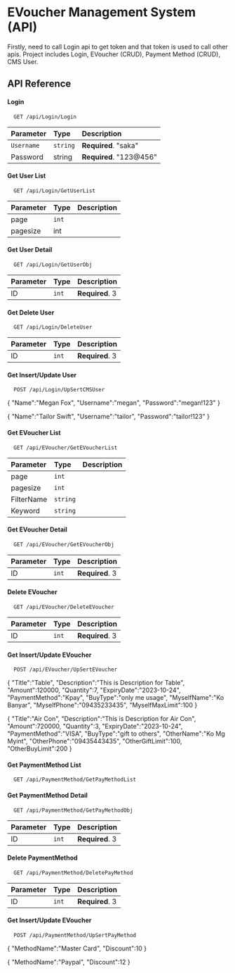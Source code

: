 
# EVoucher Management System (API)

Firstly, need to call Login api to get token and that token is used to call other apis. Project includes Login, EVoucher (CRUD), Payment Method (CRUD), CMS User.


## API Reference

#### Login

```http
  GET /api/Login/Login
```

| Parameter | Type     | Description                |
| :-------- | :------- | :------------------------- |
| `Username` | `string` | **Required**. "saka" |
Password|string|**Required**. "123@456"

#### Get User List

```http
  GET /api/Login/GetUserList
```

| Parameter | Type     | Description                       |
| :-------- | :------- | :-------------------------------- |
| page      | `int` | |
pagesize|int||

#### Get User Detail

```http
  GET /api/Login/GetUserObj
```

| Parameter | Type     | Description                       |
| :-------- | :------- | :-------------------------------- |
| ID      | `int` | **Required**. 3|

#### Get Delete User

```http
  GET /api/Login/DeleteUser
```

| Parameter | Type     | Description                       |
| :-------- | :------- | :-------------------------------- |
| ID      | `int` | **Required**. 3|

#### Get Insert/Update User

```http
  POST /api/Login/UpSertCMSUser
```

{
    "Name":"Megan Fox",
    "Username":"megan",
    "Password":"megan!123"
}

{
    "Name":"Tailor Swift",
    "Username":"tailor",
    "Password":"tailor!123"
}


#### Get EVoucher List

```http
  GET /api/EVoucher/GetEVoucherList
```

| Parameter | Type     | Description                       |
| :-------- | :------- | :-------------------------------- |
| page      | `int` | |
|pagesize|`int`||
|FilterName|`string`||
|Keyword|`string`||

#### Get EVoucher Detail

```http
  GET /api/EVoucher/GetEVoucherObj
```

| Parameter | Type     | Description                       |
| :-------- | :------- | :-------------------------------- |
| ID      | `int` | **Required**. 3|

#### Delete EVoucher

```http
  GET /api/EVoucher/DeleteEVoucher
```

| Parameter | Type     | Description                       |
| :-------- | :------- | :-------------------------------- |
| ID      | `int` | **Required**. 3|

#### Get Insert/Update EVoucher

```http
  POST /api/EVoucher/UpSertEVoucher
```

{
    "Title":"Table",
    "Description":"This is Description for Table",
    "Amount":120000,
    "Quantity":7,
    "ExpiryDate":"2023-10-24",
    "PaymentMethod":"Kpay",
    "BuyType":"only me usage",
    "MyselfName":"Ko Banyar",
    "MyselfPhone":"09435233435",
    "MyselfMaxLimit":100
}

{
    "Title":"Air Con",
    "Description":"This is Description for Air Con",
    "Amount":720000,
    "Quantity":3,
    "ExpiryDate":"2023-10-24",
    "PaymentMethod":"VISA",
    "BuyType":"gift to others",
    "OtherName":"Ko Mg Myint",
    "OtherPhone":"09435443435",
    "OtherGiftLimit":100,
    "OtherBuyLimit":200
}


#### Get PaymentMethod List

```http
  GET /api/PaymentMethod/GetPayMethodList
```

#### Get PaymentMethod Detail

```http
  GET /api/PaymentMethod/GetPayMethodObj
```

| Parameter | Type     | Description                       |
| :-------- | :------- | :-------------------------------- |
| ID      | `int` | **Required**. 3|

#### Delete PaymentMethod

```http
  GET /api/PaymentMethod/DeletePayMethod
```

| Parameter | Type     | Description                       |
| :-------- | :------- | :-------------------------------- |
| ID      | `int` | **Required**. 3|

#### Get Insert/Update EVoucher

```http
  POST /api/PaymentMethod/UpSertPayMethod
```

{
    "MethodName":"Master Card",
    "Discount":10
}

{
    "MethodName":"Paypal",
    "Discount":12
}